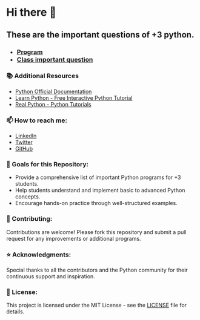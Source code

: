 # Hi there 👋
<h2 align="left">These are the important questions of +3 python.</h2>

<h3>

- [Program](/program/readme.md)
- [Class important question](/classimp_que/README.md)
</h3>

### 📚 Additional Resources

- [Python Official Documentation](https://docs.python.org/3/)
- [Learn Python - Free Interactive Python Tutorial](https://www.learnpython.org/)
- [Real Python - Python Tutorials](https://realpython.com/)

### 📫 How to reach me:

- [LinkedIn](https://www.linkedin.com/in/yourprofile)
- [Twitter](https://twitter.com/yourprofile)
- [GitHub](https://github.com/yourprofile)

### 🎯 Goals for this Repository:

- Provide a comprehensive list of important Python programs for +3 students.
- Help students understand and implement basic to advanced Python concepts.
- Encourage hands-on practice through well-structured examples.

### 🤝 Contributing:

Contributions are welcome! Please fork this repository and submit a pull request for any improvements or additional programs.

### ⭐️ Acknowledgments:

Special thanks to all the contributors and the Python community for their continuous support and inspiration.

### 📄 License:

This project is licensed under the MIT License - see the [LICENSE](LICENSE) file for details.
###
